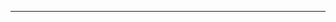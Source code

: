 <!--
CO_OP_TRANSLATOR_METADATA:
{
  "original_hash": "c110db04c35490138065d75c34041823",
  "translation_date": "2025-08-26T13:28:36+00:00",
  "source_file": "00-course-setup/README.md",
  "language_code": "lt"
}
-->



---

